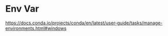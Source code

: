 # Env Var

https://docs.conda.io/projects/conda/en/latest/user-guide/tasks/manage-environments.html#windows
